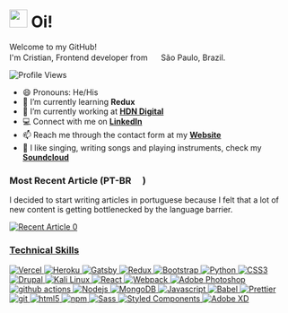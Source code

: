 <h1><img src="https://emojis.slackmojis.com/emojis/images/1597609813/10031/60fps_parrot.gif?1597609813" width="32"/> Oi! </h1>

<!--**CristianMacedo/cristianmacedo** is a ✨ _special_ ✨ repository because its `README.md` (this file) appears on your GitHub profile.-->

<p> 
Welcome to my GitHub!
</br>
I'm Cristian, Frontend developer from  <img src="https://image.flaticon.com/icons/svg/197/197386.svg" width="16"/> São Paulo, Brazil.
</p>

<p>
  <img alt="Profile Views" src="https://komarev.com/ghpvc/?username=cristianmacedo&style=flat-square"/>
</p>

- 😄 Pronouns: He/His
- 🌱 I’m currently learning **Redux**
- 🔭 I’m currently working at **[HDN Digital]**
- 💻 Connect with me on **[LinkedIn]**
- 📫 Reach me through the contact form at my **[Website]**
- 🎸 I like singing, writing songs and playing instruments, check my **[Soundcloud]**


<!--
- 👯 I’m looking to collaborate on ...
- 🤔 I’m looking for help with ...
- 💬 Ask me about ...
- 📫 How to reach me: ...
- ⚡ Fun fact: ...
-->

<h3>Most Recent Article (PT-BR <img src="https://image.flaticon.com/icons/svg/197/197386.svg" width="16"/>)</h3>
<p>I decided to start writing articles in portuguese because I felt that a lot of new content is getting bottlenecked by the language barrier.</p>
<a target="_blank" href="https://github-readme-medium-recent-article.vercel.app/medium/@cristianmacedo/0"><img src="https://github-readme-medium-recent-article.vercel.app/medium/@cristianmacedo/0" alt="Recent Article 0">

<h3>Technical Skills</h3>
<p>
  <img alt="Vercel" src="https://img.shields.io/badge/-Vercel-000000?style=flat-square&logo=vercel&logoColor=white" />
  <img alt="Heroku" src="https://img.shields.io/badge/-Heroku-430098?style=flat-square&logo=heroku&logoColor=white" />
  <img alt="Gatsby" src="https://img.shields.io/badge/-Gatsby-663399?style=flat-square&logo=gatsby&logoColor=white" />
  <img alt="Redux" src="https://img.shields.io/badge/-Redux-764ABC?style=flat-square&logo=redux&logoColor=white" />
  <img alt="Bootstrap" src="https://img.shields.io/badge/-Bootstrap-7952B3?style=flat-square&logo=bootstrap&logoColor=white" />
  <img alt="Python" src="https://img.shields.io/badge/-Python-3776AB?style=flat-square&logo=python&logoColor=white" />
  <img alt="CSS3" src="https://img.shields.io/badge/-CSS3-1572B6?style=flat-square&logo=css3&logoColor=white" /> 
  <img alt="Drupal" src="https://img.shields.io/badge/-Drupal-1572B6?style=flat-square&logo=drupal&logoColor=white" />
  <img alt="Kali Linux" src="https://img.shields.io/badge/-Kali_Linux-557C94?style=flat-square&logo=kali-linux&logoColor=white" />
  <img alt="React" src="https://img.shields.io/badge/-React-45b8d8?style=flat-square&logo=react&logoColor=white" />
  <img alt="Webpack" src="https://img.shields.io/badge/-Webpack-8DD6F9?style=flat-square&logo=webpack&logoColor=white" />
  <img alt="Adobe Photoshop" src="https://img.shields.io/badge/-Adobe_Photoshop-31A8FF?style=flat-square&logo=adobe-photoshop&logoColor=white" />
  <img alt="github actions" src="https://img.shields.io/badge/-Github_Actions-2088FF?style=flat-square&logo=github-actions&logoColor=white" />
  <img alt="Nodejs" src="https://img.shields.io/badge/-Nodejs-339933?style=flat-square&logo=node-dot-js&logoColor=white" />
  <img alt="MongoDB" src="https://img.shields.io/badge/-MongoDB-13aa52?style=flat-square&logo=mongodb&logoColor=white" />
  <img alt="Javascript" src="https://img.shields.io/badge/-Javascript-f7df1e?style=flat-square&logo=Javascript&logoColor=white" />
  <img alt="Babel" src="https://img.shields.io/badge/-Babel-f9dc3e?style=flat-square&logo=Babel&logoColor=white" />
  <img alt="Prettier" src="https://img.shields.io/badge/-Prettier-F7B93E?style=flat-square&logo=prettier&logoColor=white" />
  <img alt="git" src="https://img.shields.io/badge/-Git-F05032?style=flat-square&logo=git&logoColor=white" />
  <img alt="html5" src="https://img.shields.io/badge/-HTML5-E34F26?style=flat-square&logo=html5&logoColor=white" />
  <img alt="npm" src="https://img.shields.io/badge/-NPM-CB3837?style=flat-square&logo=npm&logoColor=white" />
  <img alt="Sass" src="https://img.shields.io/badge/-Sass-CC6699?style=flat-square&logo=sass&logoColor=white" />
  <img alt="Styled Components" src="https://img.shields.io/badge/-Styled_Components-db7092?style=flat-square&logo=styled-components&logoColor=white" />
  <img alt="Adobe XD" src="https://img.shields.io/badge/-Adobe_XD-FF61F6?style=flat-square&logo=adobe-xd&logoColor=white" />
</p>


[hdn digital]: https://github.com/hdntecnologiabr "HDN Digital Github Home"
[ibm]: https://github.com/IBM "IBM Github Home"
[soundcloud]: https://soundcloud.com/cristianmacedo "Cristian Macedo Soundcloud"
[linkedin]: https://www.linkedin.com/in/cristian-macedo "Cristian Macedo LinkedIn"
[website]: https://www.cristianmacedo.com "Cristian Macedo Portofolio"
